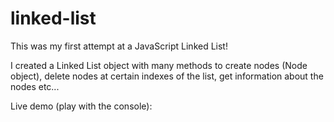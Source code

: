 # linked-list
This was my first attempt at a JavaScript Linked List!

I created a Linked List object with many methods to create nodes (Node object), delete nodes at certain indexes of the list, get information about the nodes etc...

Live demo (play with the console): 

